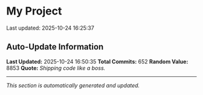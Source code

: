 # My Project


Last updated: 2025-10-24 16:25:37



















































































































































































































































































































































































































































































































































































































































































































































































































































































































































































































































































## Auto-Update Information

**Last Updated:** 2025-10-24 16:50:35
**Total Commits:** 652
**Random Value:** 8853
**Quote:** _Shipping code like a boss._

---
_This section is automatically generated and updated._
